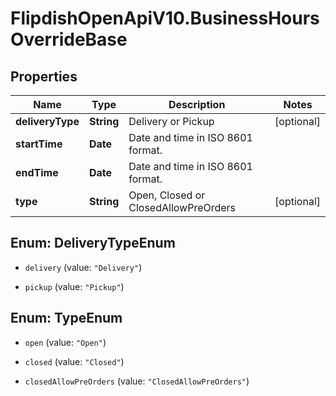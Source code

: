 # FlipdishOpenApiV10.BusinessHoursOverrideBase

## Properties
Name | Type | Description | Notes
------------ | ------------- | ------------- | -------------
**deliveryType** | **String** | Delivery or Pickup | [optional] 
**startTime** | **Date** | Date and time in ISO 8601 format. | 
**endTime** | **Date** | Date and time in ISO 8601 format. | 
**type** | **String** | Open, Closed or ClosedAllowPreOrders | [optional] 


<a name="DeliveryTypeEnum"></a>
## Enum: DeliveryTypeEnum


* `delivery` (value: `"Delivery"`)

* `pickup` (value: `"Pickup"`)




<a name="TypeEnum"></a>
## Enum: TypeEnum


* `open` (value: `"Open"`)

* `closed` (value: `"Closed"`)

* `closedAllowPreOrders` (value: `"ClosedAllowPreOrders"`)




